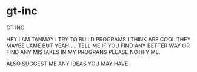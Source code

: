 # gt-inc
GT INC.


HEY I AM TANMAY 
I TRY TO BUILD PROGRAMS I THINK ARE COOL THEY MAYBE LAME BUT YEAH.....
TELL ME IF YOU FIND ANY BETTER WAY OR FIND ANY MISTAKES IN MY PROGRANS PLEASE NOTIFY ME.


ALSO SUGGEST ME ANY IDEAS YOU MAY HAVE.
